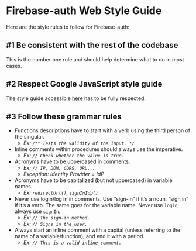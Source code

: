 # Firebase-auth Web Style Guide

Here are the style rules to follow for Firebase-auth:

## #1 Be consistent with the rest of the codebase

This is the number one rule and should help determine what to do in most cases.

## #2 Respect Google JavaScript style guide

The style guide accessible
[here](https://google.github.io/styleguide/javascriptguide.xml) has to be fully
respected.

## #3 Follow these grammar rules

- Functions descriptions have to start with a verb using the third person of the
singular.
  - *Ex: `/** Tests the validity of the input. */`*
- Inline comments within procedures should always use the imperative.
  - *Ex: `// Check whether the value is true.`*
- Acronyms have to be uppercased in comments.
  - *Ex: `// IP, DOM, CORS, URL...`*
  - *Exception: Identity Provider = IdP*
- Acronyms have to be capitalized (but not uppercased) in variable names.
  - *Ex: `redirectUrl()`, `signInIdp()`*
- Never use login/log in in comments. Use “sign-in” if it’s a noun, “sign in” if
it’s a verb. The same goes for the variable name. Never use `login`; always use
`signIn`.
  - *Ex: `// The sign-in method.`*
  - *Ex: `// Signs in the user.`*
- Always start an inline comment with a capital (unless referring to the name of
a variable/function), and end it with a period.
  - *Ex: `// This is a valid inline comment.`*

